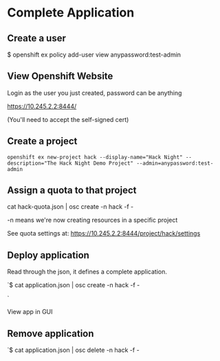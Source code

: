 # Complete Application

## Create a user
$ openshift ex policy add-user view anypassword:test-admin

## View Openshift Website

Login as the user you just created, password can be anything

https://10.245.2.2:8444/

(You'll need to accept the self-signed cert)

## Create a project

`openshift ex new-project hack --display-name="Hack Night" --description="The Hack Night Demo Project" --admin=anypassword:test-admin`

## Assign a quota to that project

cat hack-quota.json | osc create -n hack -f -

\-n means we're now creating resources in a specific project

See quota settings at:
https://10.245.2.2:8444/project/hack/settings


## Deploy application

Read through the json, it defines a complete application.

`$ cat application.json  | osc create -n hack -f -

`

View app in GUI

## Remove application

`$ cat application.json | osc delete -n hack -f -

